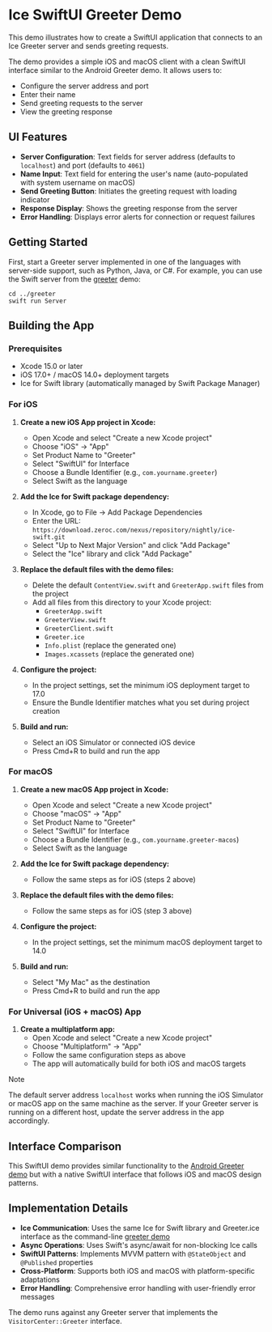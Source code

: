 # Ice SwiftUI Greeter Demo

This demo illustrates how to create a SwiftUI application that connects to an Ice Greeter server and sends greeting requests.

The demo provides a simple iOS and macOS client with a clean SwiftUI interface similar to the Android Greeter demo. It allows users to:

- Configure the server address and port
- Enter their name
- Send greeting requests to the server
- View the greeting response

## UI Features

- **Server Configuration**: Text fields for server address (defaults to `localhost`) and port (defaults to `4061`)
- **Name Input**: Text field for entering the user's name (auto-populated with system username on macOS)
- **Send Greeting Button**: Initiates the greeting request with loading indicator
- **Response Display**: Shows the greeting response from the server
- **Error Handling**: Displays error alerts for connection or request failures

## Getting Started

First, start a Greeter server implemented in one of the languages with server-side support, such as Python, Java, or C#. For example, you can use the Swift server from the [greeter](../greeter) demo:

```shell
cd ../greeter
swift run Server
```

## Building the App

### Prerequisites

- Xcode 15.0 or later
- iOS 17.0+ / macOS 14.0+ deployment targets
- Ice for Swift library (automatically managed by Swift Package Manager)

### For iOS

1. **Create a new iOS App project in Xcode:**
   - Open Xcode and select "Create a new Xcode project"
   - Choose "iOS" → "App"
   - Set Product Name to "Greeter"
   - Select "SwiftUI" for Interface
   - Choose a Bundle Identifier (e.g., `com.yourname.greeter`)
   - Select Swift as the language

2. **Add the Ice for Swift package dependency:**
   - In Xcode, go to File → Add Package Dependencies
   - Enter the URL: `https://download.zeroc.com/nexus/repository/nightly/ice-swift.git`
   - Select "Up to Next Major Version" and click "Add Package"
   - Select the "Ice" library and click "Add Package"

3. **Replace the default files with the demo files:**
   - Delete the default `ContentView.swift` and `GreeterApp.swift` files from the project
   - Add all files from this directory to your Xcode project:
     - `GreeterApp.swift`
     - `GreeterView.swift`
     - `GreeterClient.swift`
     - `Greeter.ice`
     - `Info.plist` (replace the generated one)
     - `Images.xcassets` (replace the generated one)

4. **Configure the project:**
   - In the project settings, set the minimum iOS deployment target to 17.0
   - Ensure the Bundle Identifier matches what you set during project creation

5. **Build and run:**
   - Select an iOS Simulator or connected iOS device
   - Press Cmd+R to build and run the app

### For macOS

1. **Create a new macOS App project in Xcode:**
   - Open Xcode and select "Create a new Xcode project"
   - Choose "macOS" → "App"
   - Set Product Name to "Greeter"
   - Select "SwiftUI" for Interface
   - Choose a Bundle Identifier (e.g., `com.yourname.greeter-macos`)
   - Select Swift as the language

2. **Add the Ice for Swift package dependency:**
   - Follow the same steps as for iOS (steps 2 above)

3. **Replace the default files with the demo files:**
   - Follow the same steps as for iOS (step 3 above)

4. **Configure the project:**
   - In the project settings, set the minimum macOS deployment target to 14.0

5. **Build and run:**
   - Select "My Mac" as the destination
   - Press Cmd+R to build and run the app

### For Universal (iOS + macOS) App

1. **Create a multiplatform app:**
   - Open Xcode and select "Create a new Xcode project"
   - Choose "Multiplatform" → "App"
   - Follow the same configuration steps as above
   - The app will automatically build for both iOS and macOS targets

> [!NOTE]
> The default server address `localhost` works when running the iOS Simulator or macOS app on the same machine as the server.
> If your Greeter server is running on a different host, update the server address in the app accordingly.

## Interface Comparison

This SwiftUI demo provides similar functionality to the [Android Greeter demo](../../../../java/Ice/greeter-android) but with a native SwiftUI interface that follows iOS and macOS design patterns.

## Implementation Details

- **Ice Communication**: Uses the same Ice for Swift library and Greeter.ice interface as the command-line [greeter demo](../greeter)
- **Async Operations**: Uses Swift's async/await for non-blocking Ice calls
- **SwiftUI Patterns**: Implements MVVM pattern with `@StateObject` and `@Published` properties
- **Cross-Platform**: Supports both iOS and macOS with platform-specific adaptations
- **Error Handling**: Comprehensive error handling with user-friendly error messages

The demo runs against any Greeter server that implements the `VisitorCenter::Greeter` interface.
